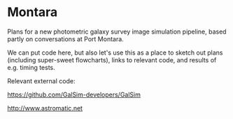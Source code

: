 # Montara
Plans for a new photometric galaxy survey image simulation pipeline, based partly on conversations at Port Montara.

We can put code here, but also let's use this as a place to sketch out plans (including super-sweet flowcharts), links to relevant code, and results of e.g. timing tests.

Relevant external code:

https://github.com/GalSim-developers/GalSim

http://www.astromatic.net
